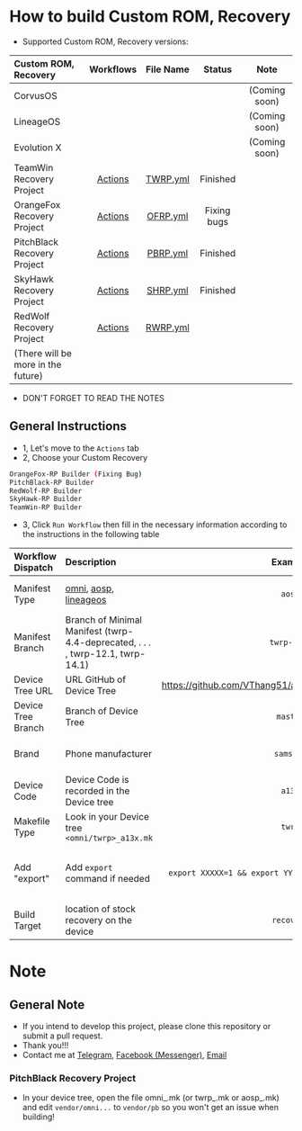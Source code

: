 # How to build Custom ROM, Recovery
- Supported Custom ROM, Recovery versions:

| Custom ROM, Recovery | Workflows | File Name | Status | Note |
| :------------------- | :-------: | :-------: | :----: | :--: |
| CorvusOS |  |  |  | (Coming soon) |
| LineageOS |  |  |  | (Coming soon) |
| Evolution X |  |  |  | (Coming soon) |
| TeamWin Recovery Project | [Actions](https://github.com/VThang51/Recovery-Builder-Workflows/actions/workflows/TWRP.yml) | [TWRP.yml](.github/workflows/TWRP.yml) | Finished  |  |
| OrangeFox Recovery Project | [Actions](https://github.com/VThang51/Recovery-Builder-Workflows/actions/workflows/OFRP.yml) | [OFRP.yml](.github/workflows/OFRP.yml) | Fixing bugs |  |
| PitchBlack Recovery Project | [Actions](https://github.com/VThang51/Recovery-Builder-Workflows/actions/workflows/PBRP.yml) | [PBRP.yml](.github/workflows/PBRP.yml) | Finished |  |
| SkyHawk Recovery Project | [Actions](https://github.com/VThang51/Recovery-Builder-Workflows/actions/workflows/SHRP.yml) | [SHRP.yml](.github/workflows/SHRP.yml) | Finished |  |
| RedWolf Recovery Project | [Actions](https://github.com/VThang51/Recovery-Builder-Workflows/actions/workflows/RWRP.yml) | [RWRP.yml](.github/workflows/RWRP.yml) |  |  |
| (There will be more in the future) |  |  |  |  |

- DON'T FORGET TO READ THE NOTES
## General Instructions
- 1, Let's move to the `Actions` tab
- 2, Choose your Custom Recovery
```bash
OrangeFox-RP Builder (Fixing Bug)
PitchBlack-RP Builder
RedWolf-RP Builder
SkyHawk-RP Builder
TeamWin-RP Builder
```
- 3, Click `Run Workflow` then fill in the necessary information according to the instructions in the following table

| Workflow Dispatch | Description | Example | Find where? | Note |
| :---------------- | :---------- | :-----: | :---------: | :--: |
| Manifest Type | [omni](https://github.com/minimal-manifest-twrp/platform_manifest_twrp_omni), [aosp](https://github.com/minimal-manifest-twrp/platform_manifest_twrp_aosp), [lineageos](https://github.com/minimal-manifest-twrp/platform_manifest_twrp_lineageos) | `aosp` | Look in the tail of the Manifest link:  github.com/minimal-manifest-twrp/platform_manifest_twrp_(`omni`/`aosp`/`lineageos`) |  |
| Manifest Branch | Branch of Minimal Manifest (twrp-4.4-deprecated, . . . , twrp-12.1, twrp-14.1) | `twrp-12.1` | Search in the respective Manifest link |  |
| Device Tree URL | URL GitHub of Device Tree | https://github.com/VThang51/android_device_samsung_a13 | GitHub | Make sure the Repository is set as `Public` |
| Device Tree Branch | Branch of Device Tree | `master` | Search in Device Tree Links |  |
| Brand | Phone manufacturer | `samsung` | You can find it in the `BoardConfig.mk` file  DEVICE_PATH := device/`samsung`/$(DEVICE_CODENAME) |  |
| Device Code | Device Code is recorded in the Device tree | `a13x` | You can find it in the `BoardConfig.mk` file  DEVICE_CODENAME := `a13x` |  |
| Makefile Type | Look in your Device tree `<omni/twrp>_a13x.mk` | `twrp` | `twrp`_a13x.mk |
| Add "export" | Add `export` command if needed | `export XXXXX=1 && export YYYYY=true && export ZZZZZ=1` | Search in Minimal Manifest or [Google](http://google.com) | Adding `export ALLOW_MISSING_DEPENDENCIES=true` was not necessary since I added it to the Workflow (and Don't forget to add `&&`) |
| Build Target | location of stock recovery on the device | `recovery` | mka `recovery`image |

# Note
## General Note
- If you intend to develop this project, please clone this repository or submit a pull request.
- Thank you!!! 
- Contact me at [Telegram](https://t.me/VThang51), [Facebook (Messenger)](https://m.me/thang.nguyenviet.05112007), [Email](mailto:vietthang0511.2@gmail.com)

### PitchBlack Recovery Project
- In your device tree, open the file omni_<device>.mk (or twrp_<device>.mk or aosp_<device>.mk) and edit `vendor/omni...` to `vendor/pb` so you won't get an issue when building!
